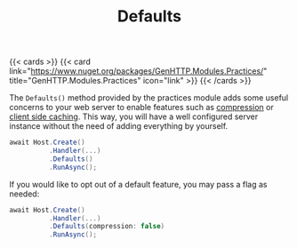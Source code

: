 ﻿---
title: Defaults
description: Automatically configures your web server for performance and security.
cascade:
  type: docs
---

{{< cards >}}
{{< card link="https://www.nuget.org/packages/GenHTTP.Modules.Practices/" title="GenHTTP.Modules.Practices" icon="link" >}}
{{< /cards >}}

The `Defaults()` method provided by the practices
module adds some useful concerns to your web server to enable features such as 
[compression](../compression/) or [client side caching](../client-caching-validation/).
This way, you will have a well configured server instance without the need
of adding everything by yourself.

```csharp
await Host.Create()
          .Handler(...)
          .Defaults()
          .RunAsync();
```

If you would like to opt out of a default feature, you may pass a 
flag as needed:

```csharp
await Host.Create()
          .Handler(...)
          .Defaults(compression: false)
          .RunAsync();
```
